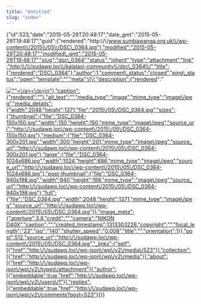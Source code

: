 ```yaml
---
title: "Untitled"
slug: "index"
---
```


{"id":523,"date":"2015-05-29T20:48:17","date\_gmt":"2015-05-29T19:48:17","guid":{"rendered":"http:\\/\\/www.sumbawanga.org.uk\\/wp-content\\/2015\\/05\\/DSC\_0364.jpg"},"modified":"2015-05-29T20:48:17","modified\_gmt":"2015-05-29T19:48:17","slug":"dsc\_0364","status":"inherit","type":"attachment","link":"http:\\/\\/sudawp.loc\\/kalalasi-community\\/dsc\_0364\\/","title":{"rendered":"DSC\_0364"},"author":1,"comment\_status":"closed","ping\_status":"open","template":"","meta":\[\],"description":{"rendered":"

[![\"\"](\"http:\/\/sudawp.loc\/wp-content\/2015\/05\/DSC_0364-300x201.jpg\")<\\/a><\\/p>\\n"},"caption":{"rendered":""},"alt\_text":"","media\_type":"image","mime\_type":"image\\/jpeg","media\_details":{"width":2048,"height":1371,"file":"2015\\/05\\/DSC\_0364.jpg","sizes":{"thumbnail":{"file":"DSC\_0364-150x150.jpg","width":150,"height":150,"mime\_type":"image\\/jpeg","source\_url":"http:\\/\\/sudawp.loc\\/wp-content\\/2015\\/05\\/DSC\_0364-150x150.jpg"},"medium":{"file":"DSC\_0364-300x201.jpg","width":300,"height":201,"mime\_type":"image\\/jpeg","source\_url":"http:\\/\\/sudawp.loc\\/wp-content\\/2015\\/05\\/DSC\_0364-300x201.jpg"},"large":{"file":"DSC\_0364-1024x686.jpg","width":1024,"height":686,"mime\_type":"image\\/jpeg","source\_url":"http:\\/\\/sudawp.loc\\/wp-content\\/2015\\/05\\/DSC\_0364-1024x686.jpg"},"post-thumbnail":{"file":"DSC\_0364-940x198.jpg","width":940,"height":198,"mime\_type":"image\\/jpeg","source\_url":"http:\\/\\/sudawp.loc\\/wp-content\\/2015\\/05\\/DSC\_0364-940x198.jpg"},"full":{"file":"DSC\_0364.jpg","width":2048,"height":1371,"mime\_type":"image\\/jpeg","source\_url":"http:\\/\\/sudawp.loc\\/wp-content\\/2015\\/05\\/DSC\_0364.jpg"}},"image\_meta":{"aperture":3.8,"credit":"","camera":"NIKON D40X","caption":"","created\_timestamp":1313303228,"copyright":"","focal\_length":"23","iso":"140","shutter\_speed":"0.008","title":"","orientation":1}},"post":512,"source\_url":"http:\\/\\/sudawp.loc\\/wp-content\\/2015\\/05\\/DSC\_0364.jpg","\_links":{"self":\[{"href":"http:\\/\\/sudawp.loc\\/wp-json\\/wp\\/v2\\/media\\/523"}\],"collection":\[{"href":"http:\\/\\/sudawp.loc\\/wp-json\\/wp\\/v2\\/media"}\],"about":\[{"href":"http:\\/\\/sudawp.loc\\/wp-json\\/wp\\/v2\\/types\\/attachment"}\],"author":\[{"embeddable":true,"href":"http:\\/\\/sudawp.loc\\/wp-json\\/wp\\/v2\\/users\\/1"}\],"replies":\[{"embeddable":true,"href":"http:\\/\\/sudawp.loc\\/wp-json\\/wp\\/v2\\/comments?post=523"}\]}}](http:\/\/sudawp.loc\/wp-content\/2015\/05\/DSC_0364.jpg)
